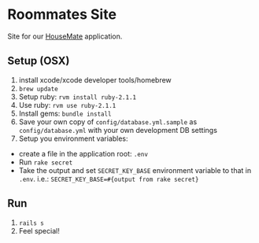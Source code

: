 Roommates Site
==============

Site for our [HouseMate](//github.com/elsom25/roommates) application.

Setup (OSX)
-----------

1. install xcode/xcode developer tools/homebrew
2. `brew update`
3. Setup ruby: `rvm install ruby-2.1.1`
4. Use ruby: `rvm use ruby-2.1.1`
5. Install gems: `bundle install`
6. Save your own copy of `config/database.yml.sample` as `config/database.yml` with your own development DB settings
7. Setup you environment variables:
  - create a file in the application root: `.env`
  - Run `rake secret`
  - Take the output and set `SECRET_KEY_BASE` environment variable to that in `.env`. i.e.: `SECRET_KEY_BASE=#{output from rake secret}`

Run
---

1. `rails s`
2. Feel special!
